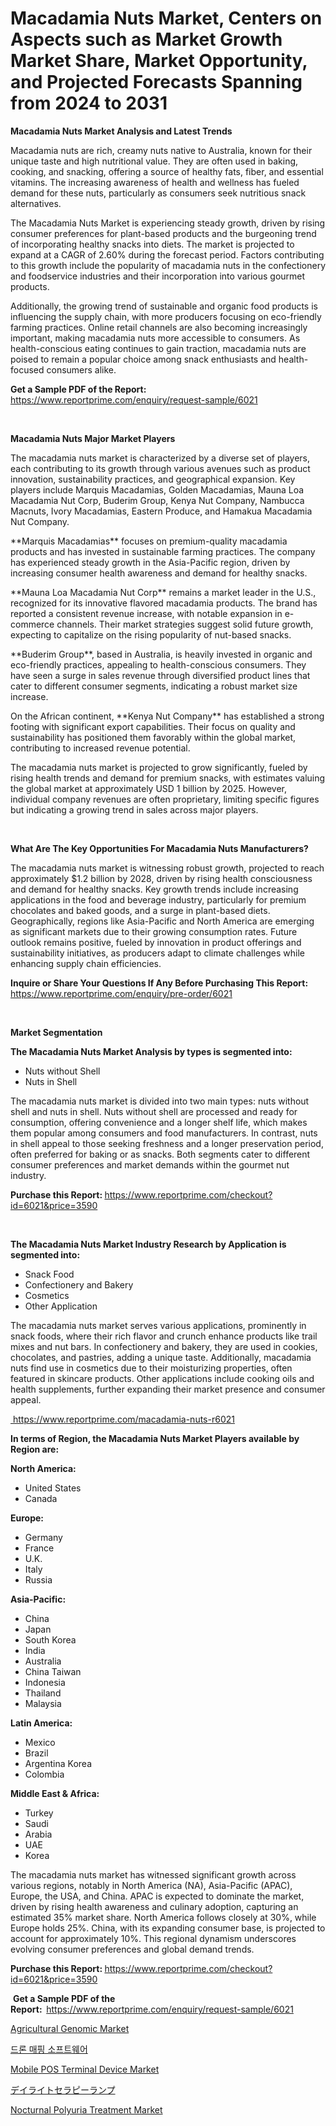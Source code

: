 <p><h1>Macadamia Nuts Market, Centers on Aspects such as Market Growth Market Share, Market Opportunity, and Projected Forecasts Spanning from 2024 to 2031</h1></p><p><strong>Macadamia Nuts Market Analysis and Latest Trends</strong></p>
<p><p>Macadamia nuts are rich, creamy nuts native to Australia, known for their unique taste and high nutritional value. They are often used in baking, cooking, and snacking, offering a source of healthy fats, fiber, and essential vitamins. The increasing awareness of health and wellness has fueled demand for these nuts, particularly as consumers seek nutritious snack alternatives.</p><p>The Macadamia Nuts Market is experiencing steady growth, driven by rising consumer preferences for plant-based products and the burgeoning trend of incorporating healthy snacks into diets. The market is projected to expand at a CAGR of 2.60% during the forecast period. Factors contributing to this growth include the popularity of macadamia nuts in the confectionery and foodservice industries and their incorporation into various gourmet products.</p><p>Additionally, the growing trend of sustainable and organic food products is influencing the supply chain, with more producers focusing on eco-friendly farming practices. Online retail channels are also becoming increasingly important, making macadamia nuts more accessible to consumers. As health-conscious eating continues to gain traction, macadamia nuts are poised to remain a popular choice among snack enthusiasts and health-focused consumers alike.</p></p>
<p><strong>Get a Sample PDF of the Report:&nbsp;</strong> <a href="https://www.reportprime.com/enquiry/request-sample/6021">https://www.reportprime.com/enquiry/request-sample/6021</a></p>
<p>&nbsp;</p>
<p><strong>Macadamia Nuts Major Market Players</strong></p>
<p><p>The macadamia nuts market is characterized by a diverse set of players, each contributing to its growth through various avenues such as product innovation, sustainability practices, and geographical expansion. Key players include Marquis Macadamias, Golden Macadamias, Mauna Loa Macadamia Nut Corp, Buderim Group, Kenya Nut Company, Nambucca Macnuts, Ivory Macadamias, Eastern Produce, and Hamakua Macadamia Nut Company.</p><p>**Marquis Macadamias** focuses on premium-quality macadamia products and has invested in sustainable farming practices. The company has experienced steady growth in the Asia-Pacific region, driven by increasing consumer health awareness and demand for healthy snacks.</p><p>**Mauna Loa Macadamia Nut Corp** remains a market leader in the U.S., recognized for its innovative flavored macadamia products. The brand has reported a consistent revenue increase, with notable expansion in e-commerce channels. Their market strategies suggest solid future growth, expecting to capitalize on the rising popularity of nut-based snacks.</p><p>**Buderim Group**, based in Australia, is heavily invested in organic and eco-friendly practices, appealing to health-conscious consumers. They have seen a surge in sales revenue through diversified product lines that cater to different consumer segments, indicating a robust market size increase.</p><p>On the African continent, **Kenya Nut Company** has established a strong footing with significant export capabilities. Their focus on quality and sustainability has positioned them favorably within the global market, contributing to increased revenue potential.</p><p>The macadamia nuts market is projected to grow significantly, fueled by rising health trends and demand for premium snacks, with estimates valuing the global market at approximately USD 1 billion by 2025. However, individual company revenues are often proprietary, limiting specific figures but indicating a growing trend in sales across major players.</p></p>
<p>&nbsp;</p>
<p><strong>What Are The Key Opportunities For Macadamia Nuts Manufacturers?</strong></p>
<p><p>The macadamia nuts market is witnessing robust growth, projected to reach approximately $1.2 billion by 2028, driven by rising health consciousness and demand for healthy snacks. Key growth trends include increasing applications in the food and beverage industry, particularly for premium chocolates and baked goods, and a surge in plant-based diets. Geographically, regions like Asia-Pacific and North America are emerging as significant markets due to their growing consumption rates. Future outlook remains positive, fueled by innovation in product offerings and sustainability initiatives, as producers adapt to climate challenges while enhancing supply chain efficiencies.</p></p>
<p><strong>Inquire or Share Your Questions If Any Before Purchasing This Report:</strong> <a href="https://www.reportprime.com/enquiry/pre-order/6021">https://www.reportprime.com/enquiry/pre-order/6021</a></p>
<p>&nbsp;</p>
<p><strong>Market Segmentation</strong></p>
<p><strong>The Macadamia Nuts Market Analysis by types is segmented into:</strong></p>
<p><ul><li>Nuts without Shell</li><li>Nuts in Shell</li></ul></p>
<p><p>The macadamia nuts market is divided into two main types: nuts without shell and nuts in shell. Nuts without shell are processed and ready for consumption, offering convenience and a longer shelf life, which makes them popular among consumers and food manufacturers. In contrast, nuts in shell appeal to those seeking freshness and a longer preservation period, often preferred for baking or as snacks. Both segments cater to different consumer preferences and market demands within the gourmet nut industry.</p></p>
<p><strong>Purchase this Report:&nbsp;</strong><a href="https://www.reportprime.com/checkout?id=6021&price=3590">https://www.reportprime.com/checkout?id=6021&price=3590</a></p>
<p>&nbsp;</p>
<p><strong>The Macadamia Nuts Market Industry Research by Application is segmented into:</strong></p>
<p><ul><li>Snack Food</li><li>Confectionery and Bakery</li><li>Cosmetics</li><li>Other Application</li></ul></p>
<p><p>The macadamia nuts market serves various applications, prominently in snack foods, where their rich flavor and crunch enhance products like trail mixes and nut bars. In confectionery and bakery, they are used in cookies, chocolates, and pastries, adding a unique taste. Additionally, macadamia nuts find use in cosmetics due to their moisturizing properties, often featured in skincare products. Other applications include cooking oils and health supplements, further expanding their market presence and consumer appeal.</p></p>
<p><a href="https://www.reportprime.com/macadamia-nuts-r6021">&nbsp;https://www.reportprime.com/macadamia-nuts-r6021</a></p>
<p><strong>In terms of Region, the Macadamia Nuts Market Players available by Region are:</strong></p>
<p>
    <p> <strong> North America: </strong>
        <ul>
            <li>United States</li>
            <li>Canada</li>
        </ul>
        </p> 
    <p> <strong> Europe: </strong>
        <ul>
            <li>Germany</li>
            <li>France</li>
            <li>U.K.</li>
            <li>Italy</li>
            <li>Russia</li>
        </ul>
        </p> 
    <p> <strong> Asia-Pacific: </strong>
        <ul>
            <li>China</li>
            <li>Japan</li>
            <li>South Korea</li>
            <li>India</li>
            <li>Australia</li>
            <li>China Taiwan</li>
            <li>Indonesia</li>
            <li>Thailand</li>
            <li>Malaysia</li>
        </ul>
        </p> 
    <p> <strong> Latin America: </strong>
        <ul>
            <li>Mexico</li>
            <li>Brazil</li>
            <li>Argentina Korea</li>
            <li>Colombia</li>
        </ul>
        </p> 
    <p> <strong> Middle East & Africa: </strong>
        <ul>
            <li>Turkey</li>
            <li>Saudi</li>
            <li>Arabia</li>
            <li>UAE</li>
            <li>Korea</li>
        </ul>
    </p>
    </p>
<p><p>The macadamia nuts market has witnessed significant growth across various regions, notably in North America (NA), Asia-Pacific (APAC), Europe, the USA, and China. APAC is expected to dominate the market, driven by rising health awareness and culinary adoption, capturing an estimated 35% market share. North America follows closely at 30%, while Europe holds 25%. China, with its expanding consumer base, is projected to account for approximately 10%. This regional dynamism underscores evolving consumer preferences and global demand trends.</p></p>
<p><strong>Purchase this Report: </strong><a href="https://www.reportprime.com/checkout?id=6021&price=3590">https://www.reportprime.com/checkout?id=6021&price=3590</a></p>
<p>&nbsp;<strong>Get a Sample PDF of the Report:&nbsp;&nbsp;</strong><a href="https://www.reportprime.com/enquiry/request-sample/6021">https://www.reportprime.com/enquiry/request-sample/6021</a></p>
<p><strong></strong></p>
<p><p><a href="https://issuu.com/reportprime-2/docs/agricultural-genomic-market-size-20_7989a42df4c6dd">Agricultural Genomic Market</a></p><p><a href="https://medium.com/@zlpjbqkb72/%EB%93%9C%EB%A1%A0-%EB%A7%A4%ED%95%91-%EC%86%8C%ED%94%84%ED%8A%B8%EC%9B%A8%EC%96%B4-%EC%8B%9C%EC%9E%A5%EC%9D%84-%ED%98%95%EC%84%B1%ED%95%98%EB%8A%94-%ED%98%81%EC%8B%A0%EC%9D%80-%EB%AC%B4%EC%97%87%EC%9D%B8%EA%B0%80%EC%9A%94-%EC%9D%91%EC%9A%A9-%ED%94%84%EB%A1%9C%EA%B7%B8%EB%9E%A8-%EB%B0%8F-%EC%9C%A0%ED%98%95%EC%9D%98-%EC%8B%9C%EC%9E%A5-%EB%8F%99%ED%96%A5-2024%EB%85%84%EB%B6%80%ED%84%B0-2031%EB%85%84%EA%B9%8C%EC%A7%80-%EC%98%88%EC%B8%A1%EB%90%9C-%EB%82%B4%EC%9A%A9-c10855985ef8?postPublishedType=initial">드론 매핑 소프트웨어</a></p><p><a href="https://issuu.com/reportprime-2/docs/mobile-pos-terminal-device-market-s_b2cb884cc9c2a9">Mobile POS Terminal Device Market</a></p><p><a href="https://medium.com/@olyy49keyt/2024%E5%B9%B4%E3%81%8B%E3%82%892031%E5%B9%B4%E3%81%BE%E3%81%A7%E3%81%AE%E3%82%B0%E3%83%AD%E3%83%BC%E3%83%90%E3%83%AB%E3%81%AA%E3%83%87%E3%82%A4%E3%83%A9%E3%82%A4%E3%83%88%E3%82%BB%E3%83%A9%E3%83%94%E3%83%BC%E3%83%A9%E3%83%B3%E3%83%97%E5%B8%82%E5%A0%B4%E3%81%AE%E3%83%88%E3%83%AC%E3%83%B3%E3%83%89%E3%81%A8%E6%88%A6%E7%95%A5%E3%82%92%E3%83%8A%E3%83%93%E3%82%B2%E3%83%BC%E3%83%88%E3%81%99%E3%82%8B-f622515e9215">デイライトセラピーランプ</a></p><p><a href="https://www.linkedin.com/pulse/global-nocturnal-polyuria-treatment-market-sector2024-2031-c54hf?trackingId=1u%2BgPjeAQVKoQITbc6cL5g%3D%3D">Nocturnal Polyuria Treatment Market</a></p></p>